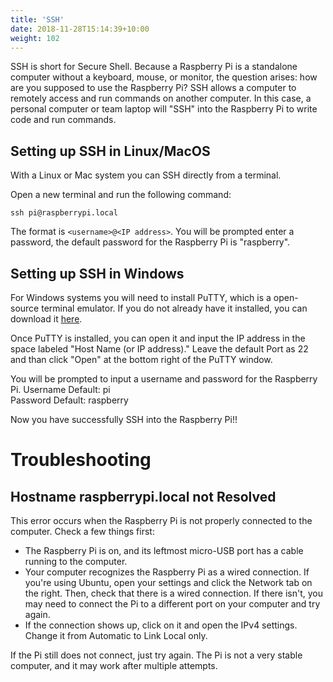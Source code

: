```yaml
---
title: 'SSH'
date: 2018-11-28T15:14:39+10:00
weight: 102
---
```


SSH is short for Secure Shell. Because a Raspberry Pi is a standalone computer without a keyboard, mouse, or monitor, the question arises: how are you supposed to use the Raspberry Pi? SSH allows a computer to remotely access and run commands on another computer. In this case, a personal computer or team laptop will "SSH" into the Raspberry Pi to write code and run commands.

## Setting up SSH in Linux/MacOS

With a Linux or Mac system you can SSH directly from a terminal.

Open a new terminal and run the following command:
```
ssh pi@raspberrypi.local
```
The format is `<username>@<IP address>`. You will be prompted enter a password, the default password for the Raspberry Pi is "raspberry".

## Setting up SSH in Windows

For Windows systems you will need to install PuTTY, which is a open-source terminal emulator. If you do not already have it installed, you can download it [here](https://www.chiark.greenend.org.uk/~sgtatham/putty/latest.html).

Once PuTTY is installed, you can open it and input the IP address in the space labeled "Host Name (or IP address)."  Leave the default Port as 22 and than click "Open" at the bottom right of the PuTTY window.

You will be prompted to input a username and password for the Raspberry Pi.
Username Default: pi <br />
Password Default: raspberry <br />

Now you have successfully SSH into the Raspberry Pi!!

# Troubleshooting

## Hostname raspberrypi.local not Resolved

This error occurs when the Raspberry Pi is not properly connected to the computer. Check a few things first:

* The Raspberry Pi is on, and its leftmost micro-USB port has a cable running to the computer. 
* Your computer recognizes the Raspberry Pi as a wired connection. If you're using Ubuntu, open your settings and click the Network tab on the right. Then, check that there is a wired connection. If there isn't, you may need to connect the Pi to a different port on your computer and try again.
* If the connection shows up, click on it and open the IPv4 settings. Change it from Automatic to Link Local only.

If the Pi still does not connect, just try again. The Pi is not a very stable computer, and it may work after multiple attempts.